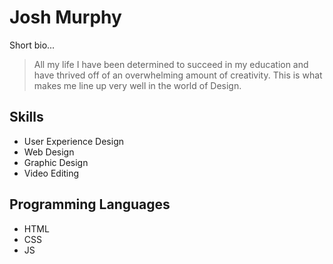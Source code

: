 # Josh Murphy

Short bio...

> All my life I have been determined to succeed in my education and have thrived off of an overwhelming amount of creativity. This is what makes me line up very well in the world of Design.

## Skills
* User Experience Design
* Web Design
* Graphic Design
* Video Editing

## Programming Languages
* HTML
* CSS
* JS

